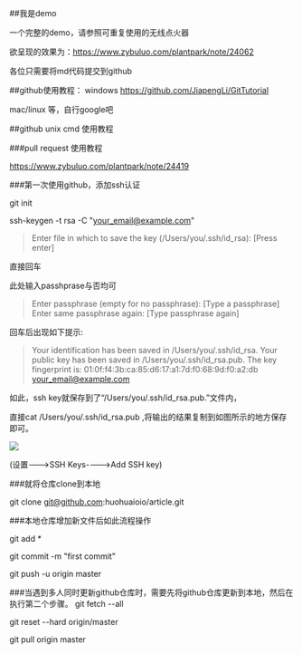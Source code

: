 ##我是demo

一个完整的demo，请参照可重复使用的无线点火器

欲呈现的效果为：https://www.zybuluo.com/plantpark/note/24062

各位只需要将md代码提交到github

##github使用教程：
windows https://github.com/JiapengLi/GitTutorial 

mac/linux 等，自行google吧

##github unix cmd 使用教程

###pull request 使用教程

https://www.zybuluo.com/plantpark/note/24419


###第一次使用github，添加ssh认证

git init 

ssh-keygen -t rsa -C "your_email@example.com"

>Enter file in which to save the key (/Users/you/.ssh/id_rsa): [Press enter]

直接回车


此处输入passhprase与否均可

>Enter passphrase (empty for no passphrase): [Type a passphrase]
>Enter same passphrase again: [Type passphrase again]

回车后出现如下提示:

>Your identification has been saved in /Users/you/.ssh/id_rsa.
>Your public key has been saved in /Users/you/.ssh/id_rsa.pub.
>The key fingerprint is:
>01:0f:f4:3b:ca:85:d6:17:a1:7d:f0:68:9d:f0:a2:db your_email@example.com

如此，ssh key就保存到了“/Users/you/.ssh/id_rsa.pub.”文件内，

直接cat /Users/you/.ssh/id_rsa.pub ,将输出的结果复制到如图所示的地方保存即可。


![](https://github-images.s3.amazonaws.com/help/settings/ssh-key-paste.png)

(设置--->SSH Keys---->Add SSH key)




###就将仓库clone到本地

git clone git@github.com:huohuaioio/article.git

###本地仓库增加新文件后如此流程操作

git add *

git commit -m "first commit"

git push -u origin master

###当遇到多人同时更新github仓库时，需要先将github仓库更新到本地，然后在执行第二个步骤。
git fetch --all

git reset --hard origin/master

git pull origin master
